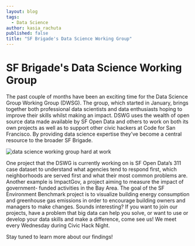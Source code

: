 ```yaml
---
layout: blog
tags: 
  - Data Science
author: kasia_rachuta
published: false
title: "SF Brigade's Data Science Working Group"
---
```

# SF Brigade's Data Science Working Group

The past couple of months have been an exciting time for the Data Science
Group Working Group (DWSG). The group, which started in January, brings together
both professional data scientists and data enthusiasts hoping to improve their skills
whilst making an impact. DSWG uses the wealth of open source data made available
by SF Open Data and others to work on both its own projects as well as to support
other civic hackers at Code for San Francisco. By providing data science expertise
they’ve become a central resource to the broader SF Brigade.

![data science working group hard at work]({{site.baseurl}}/images/uploads/IMG_1846.jpg)

One project that the DSWG is currently working on is SF Open Data’s 311 case
dataset to understand what agencies tend to respond first, which neighborhoods
are served first and what their most common problems are. Another example is
ImpactGov, a project aiming to measure the impact of government- funded
activities in the Bay Area. The goal of the SF Environment Benchmark project is
to visualize building energy consumption and greenhouse gas emissions in order
to encourage building owners and managers to make changes.  Sounds interesting?
If you want to join our projects, have a problem that big data can help you
solve, or want to use or develop your data skills and make a difference, come
see us! We meet every Wednesday during Civic Hack Night.

Stay tuned to learn more about our findings!
